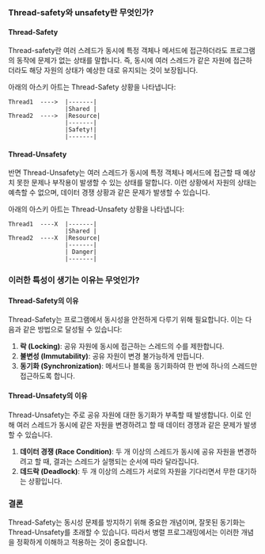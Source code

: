 ### Thread-safety와 unsafety란 무엇인가?

#### Thread-Safety

Thread-safety란 여러 스레드가 동시에 특정 객체나 메서드에 접근하더라도 프로그램의 동작에 문제가 없는 상태를 말합니다. 즉, 동시에 여러 스레드가 같은 자원에 접근하더라도 해당 자원의 상태가 예상한 대로 유지되는 것이 보장됩니다.

아래의 아스키 아트는 Thread-Safety 상황을 나타냅니다:

```
Thread1  ---->  |-------|
                |Shared |
Thread2  ---->  |Resource|
                |-------|
                |Safety!|
                |-------|
```

#### Thread-Unsafety

반면 Thread-Unsafety는 여러 스레드가 동시에 특정 객체나 메서드에 접근할 때 예상치 못한 문제나 부작용이 발생할 수 있는 상태를 말합니다. 이런 상황에서 자원의 상태는 예측할 수 없으며, 데이터 경쟁 상황과 같은 문제가 발생할 수 있습니다.

아래의 아스키 아트는 Thread-Unsafety 상황을 나타냅니다:

```
Thread1  ----X  |-------|
                |Shared |
Thread2  ----X  |Resource|
                |-------|
                | Danger|
                |-------|
```

### 이러한 특성이 생기는 이유는 무엇인가?

#### Thread-Safety의 이유

Thread-Safety는 프로그램에서 동시성을 안전하게 다루기 위해 필요합니다. 이는 다음과 같은 방법으로 달성될 수 있습니다:

1. **락 (Locking)**: 공유 자원에 동시에 접근하는 스레드의 수를 제한합니다.
2. **불변성 (Immutability)**: 공유 자원이 변경 불가능하게 만듭니다.
3. **동기화 (Synchronization)**: 메서드나 블록을 동기화하여 한 번에 하나의 스레드만 접근하도록 합니다.

#### Thread-Unsafety의 이유

Thread-Unsafety는 주로 공유 자원에 대한 동기화가 부족할 때 발생합니다. 이로 인해 여러 스레드가 동시에 같은 자원을 변경하려고 할 때 데이터 경쟁과 같은 문제가 발생할 수 있습니다.

1. **데이터 경쟁 (Race Condition)**: 두 개 이상의 스레드가 동시에 공유 자원을 변경하려고 할 때, 결과는 스레드가 실행되는 순서에 따라 달라집니다.
2. **데드락 (Deadlock)**: 두 개 이상의 스레드가 서로의 자원을 기다리면서 무한 대기하는 상황입니다.

### 결론

Thread-Safety는 동시성 문제를 방지하기 위해 중요한 개념이며, 잘못된 동기화는 Thread-Unsafety를 초래할 수 있습니다. 따라서 병렬 프로그래밍에서는 이러한 개념을 정확하게 이해하고 적용하는 것이 중요합니다.
